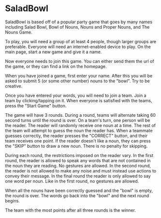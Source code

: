 SaladBowl
=========

SaladBowl is based off of a popular party game that goes by many names including Salad Bowl, Bowl of Nouns, Nouns
and Proper Nouns, and The Nouns Game.

To play, you will need a group of at least 4 people, though larger groups are preferable.
Everyone will need an internet-enabled device to play.
On the main page, start a new game and give it a name.

Now everyone needs to join this game. You can either send them the url of the game, or they can find a link on the
homepage.

When you have joined a game, first enter your name.
After this you will be asked to submit 5 (or some other number) nouns to the "bowl".
Try to be creative.

Once you have entered your words, you will need to join a team.
Join a team by clicking/tapping on it.
When everyone is satisfied with the teams, press the "Start Game" button.

The game will have 3 rounds.
During a round, teams will alternate taking 60 second turns until the round is over.
On a team's turn, one person will be the reader.
The reader will randomly receive one noun at a time.
The rest of the team will attempt to guess the noun the reader has.
When a teammate guesses correctly, the reader presses the "CORRECT" button, and their team receives one point.
If the reader doesn't like a noun, they can press the "SKIP" button to draw a new noun.
There is no penalty for skipping.

During each round, the restrictions imposed on the reader vary.
In the first round, the reader is allowed to speak any words that are not contained in the noun they are reading.
No gestures are allowed.
In the second round, the reader is not allowed to make any noise and must instead use actions to convey their
message.
In the final round the reader is only allowed to say one word per noun.
Like in the first round, no gestures are allowed.

When all the nouns have been correctly guessed and the "bowl" is empty, the round is over.
The words go back into the "bowl" and the next round begins.

The team with the most points after all three rounds is the winner.